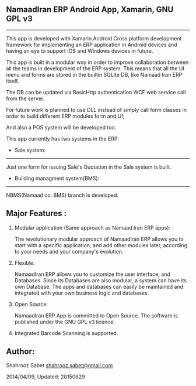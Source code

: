 NamaadIran ERP Android App, Xamarin, GNU GPL v3
----
----

This app is developed with Xamarin.Android Cross platform development framework 
for implementing an ERP application in Android devices and having an eye 
to support IOS and Windows devices in future.

This app is built in a modular way in order to improve collaboration between all the teams in development of the ERP system. 
This means that all the UI menu and forms are stored in the builtin SQLite DB, like Namaad Iran ERP itself.

The DB can be updated via BasicHttp authentication WCF web service call from the server.

For future work is planned to use DLL instead of simply call form classes in order to build different ERP modules form and UI;

And also a POS system will be developed too.

This app currently has two systems in the ERP:

* Sale system:
----

Just one form for issuing Sale's Quotation in the Sale system is built. 

* Building managment system(BMS):
----
NBMS(Namaad co. BMS) branch is developed. 


Major Features :
----

1. Modular application (Same approach as Namaad Iran ERP apps):

    The revolutionary modular approach of NamaadIran ERP allows you to start with a specific application, and add other modules later, 
    according to your needs and your company's evolution.

2. Flexible:

    NamaadIran ERP allows you to customize the user interface, and Databases. 
    Since its Databases are also modular, a system can have its own Database.
    The apps and databases can easily be maintained and integrated with your own business logic and databases.

3. Open Source:

    NamaadIran ERP App is committed to Open Source. The software is published under the GNU GPL v3 licence.

4. Integrated Barcode Scanning is supported.




Author:
----
Shahrooz Sabet <shahrooz.sabet@gmail.com>

2014/04/09, Updated: 20150629